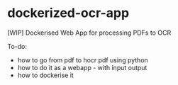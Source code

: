 # dockerized-ocr-app
[WIP] Dockerised Web App for processing PDFs to OCR


To-do:
- how to go from pdf to hocr pdf using python
- how to do it as a webapp - with input output
- how to dockerise it


